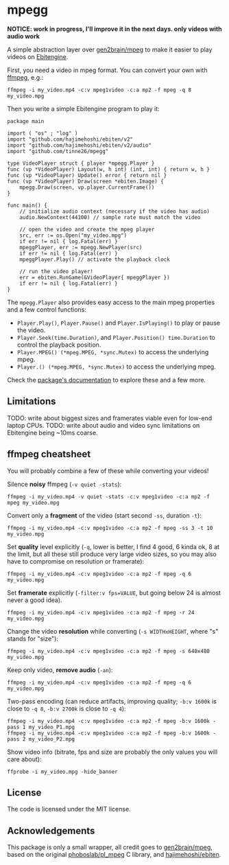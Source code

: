 # mpegg

**NOTICE: work in progress, I'll improve it in the next days. only videos with audio work**

A simple abstraction layer over [gen2brain/mpeg](https://github.com/gen2brain/mpeg) to make it easier to play videos on [Ebitengine](https://ebitengine.org).

First, you need a video in mpeg format. You can convert your own with [ffmpeg](https://ffmpeg.org/), e.g.:
```
ffmpeg -i my_video.mp4 -c:v mpeg1video -c:a mp2 -f mpeg -q 8 my_video.mpg
```

Then you write a simple Ebitengine program to play it:
```Golang
package main

import ( "os" ; "log" )
import "github.com/hajimehoshi/ebiten/v2"
import "github.com/hajimehoshi/ebiten/v2/audio"
import "github.com/tinne26/mpegg"

type VideoPlayer struct { player *mpegg.Player }
func (vp *VideoPlayer) Layout(w, h int) (int, int) { return w, h }
func (vp *VideoPlayer) Update() error { return nil }
func (vp *VideoPlayer) Draw(screen *ebiten.Image) {
	mpegg.Draw(screen, vp.player.CurrentFrame())
}

func main() {
	// initialize audio context (necessary if the video has audio)
	audio.NewContext(44100) // sample rate must match the video

	// open the video and create the mpeg player
	src, err := os.Open("my_video.mpg")
	if err != nil { log.Fatal(err) }
	mpeggPlayer, err := mpegg.NewPlayer(src)
	if err != nil { log.Fatal(err) }
	mpeggPlayer.Play() // activate the playback clock

	// run the video player!
	err = ebiten.RunGame(&VideoPlayer{ mpeggPlayer })
	if err != nil { log.Fatal(err) }
}
```

The `mpegg.Player` also provides easy access to the main mpeg properties and a few control functions:
- `Player.Play()`, `Player.Pause()` and `Player.IsPlaying()` to play or pause the video.
- `Player.Seek(time.Duration)`, and `Player.Position() time.Duration` to control the playback position.
- `Player.MPEG() (*mpeg.MPEG, *sync.Mutex)` to access the underlying mpeg.
- `Player.() (*mpeg.MPEG, *sync.Mutex)` to access the underlying mpeg.

Check the [package's documentation]() to explore these and a few more.

## Limitations

TODO: write about biggest sizes and framerates viable even for low-end laptop CPUs.
TODO: write about audio and video sync limitations on Ebitengine being ~10ms coarse.

## ffmpeg cheatsheet

You will probably combine a few of these while converting your videos!

Silence **noisy** ffmpeg (`-v quiet -stats`):
```
ffmpeg -i my_video.mp4 -v quiet -stats -c:v mpeg1video -c:a mp2 -f mpeg my_video.mpg
```

Convert only a **fragment** of the video (start second `-ss`, duration `-t`):
```
ffmpeg -i my_video.mp4 -c:v mpeg1video -c:a mp2 -f mpeg -ss 3 -t 10 my_video.mpg
```

Set **quality** level explicitly (`-q`, lower is better, I find 4 good, 6 kinda ok, 8 at the limit, but all these still produce very large video sizes, so you may also have to compromise on resolution or framerate):
```
ffmpeg -i my_video.mp4 -c:v mpeg1video -c:a mp2 -f mpeg -q 6 my_video.mpg
```

Set **framerate** explicitly (`-filter:v fps=VALUE`, but going below 24 is almost never a good idea).
```
ffmpeg -i my_video.mp4 -c:v mpeg1video -c:a mp2 -f mpeg -r 24 my_video.mpg
```

Change the video **resolution** while converting (`-s WIDTHxHEIGHT`, where "s" stands for "size"):
```
ffmpeg -i my_video.mp4 -c:v mpeg1video -c:a mp2 -f mpeg -s 640x480 my_video.mpg
```

Keep only video, **remove audio** (`-an`):
```
ffmpeg -i my_video.mp4 -c:v mpeg1video -c:a mp2 -f mpeg -q 6 my_video.mpg
```

Two-pass encoding (can reduce artifacts, improving quality; `-b:v 1600k` is close to `-q 8`, `-b:v 2700k` is close to `-q 4`):
```
ffmpeg -i my_video.mp4 -c:v mpeg1video -c:a mp2 -f mpeg -b:v 1600k -pass 1 my_video_P1.mpg
ffmpeg -i my_video.mp4 -c:v mpeg1video -c:a mp2 -f mpeg -b:v 1600k -pass 2 my_video_P2.mpg
```

Show video info (bitrate, fps and size are probably the only values you will care about):
```
ffprobe -i my_video.mpg -hide_banner
```

## License

The code is licensed under the MIT license.

## Acknowledgements

This package is only a small wrapper, all credit goes to [gen2brain/mpeg](https://github.com/gen2brain/mpeg), based on the original [phoboslab/pl_mpeg](https://github.com/phoboslab/pl_mpeg) C library, and [hajimehoshi/ebiten](https://github.com/hajimehoshi/ebiten).


